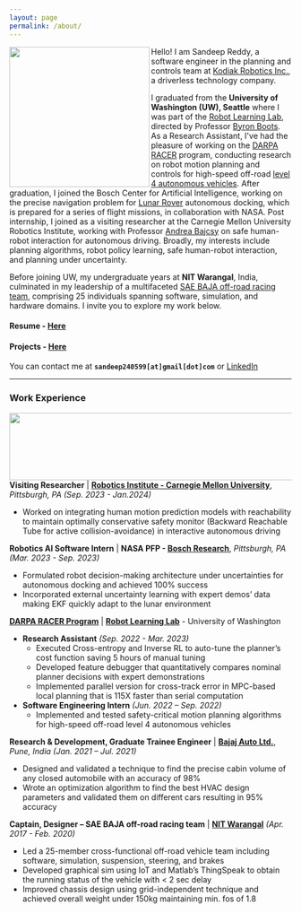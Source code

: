 ```yaml
---
layout: page
permalink: /about/
---
```


<!-- <div class="circle"> -->
<p align="left">
<img width=250 height=250 align="left" src="https://user-images.githubusercontent.com/100727983/209484812-b6a54ee3-8cb7-4b60-91b1-cea6a8ecf6b8.jpg">
</p>
<!-- </div> -->

Hello! I am Sandeep Reddy, a software engineer in the planning and controls team at [Kodiak Robotics Inc.](https://kodiak.ai/), a driverless technology company.

I graduated from the **University of Washington (UW), Seattle** where I was part of the [Robot Learning Lab](https://robotlearning.cs.washington.edu/), directed by Professor [Byron Boots](https://homes.cs.washington.edu/~bboots/). As a Research Assistant, I've had the pleasure of working on the [DARPA RACER](https://www.darpa.mil/news-events/2022-09-16) program, conducting research on robot motion planning and controls for high-speed off-road [level 4 autonomous vehicles](https://www.youtube.com/watch?v=AlNOzhza7pg). After graduation, I joined the Bosch Center for Artificial Intelligence, working on the precise navigation problem for [Lunar Rover](https://www.youtube.com/watch?v=gUVb9g7R9Xk) autonomous docking, which is prepared for a series of flight missions, in collaboration with NASA. Post internship, I joined as a visiting researcher at the Carnegie Mellon University Robotics Institute, working with Professor [Andrea Bajcsy](https://www.cs.cmu.edu/~abajcsy/) on safe human-robot interaction for autonomous driving. Broadly, my interests include planning algorithms, robot policy learning, safe human-robot interaction, and planning under uncertainty.

Before joining UW, my undergraduate years at **NIT Warangal**, India, culminated in my leadership of a multifaceted [SAE BAJA off-road racing team](https://www.youtube.com/watch?v=sLZzWODQK2A), comprising 25 individuals spanning software, simulation, and hardware domains. I invite you to explore my work below.

#### Resume - [Here](https://drive.google.com/file/d/12iScue-G57yIMN01VM91q3oDScLohm4M/view?usp=sharing)
#### Projects - [Here](https://sandeepreddybaddam.github.io/projects/)

You can contact me at **`sandeep240599[at]gmail[dot]com`** or [LinkedIn](https://www.linkedin.com/in/sbaddam)

---

### Work Experience
<p align="left">
<img width=900 height=120 align="left" src="https://github.com/sandeepreddybaddam/sandeepreddybaddam.github.io/assets/100727983/141846af-383d-4af7-8e4c-fe1b8c7e8371">
</p>
<br/>

**Visiting Researcher** | **[Robotics Institute - Carnegie Mellon University](https://www.ri.cmu.edu/)**, *Pittsburgh, PA*  *(Sep. 2023 - Jan.2024)*
- Worked on integrating human motion prediction models with reachability to maintain optimally conservative safety monitor (Backward Reachable Tube for active collision-avoidance) in interactive autonomous driving

**Robotics AI Software Intern** | **NASA PFP - [Bosch Research](https://www.bosch.us/our-company/bosch-in-the-usa/)**, *Pittsburgh, PA*  *(Mar. 2023 - Sep. 2023)*
- Formulated robot decision-making architecture under uncertainties for autonomous docking and achieved 100% success
- Incorporated external uncertainty learning with expert demos’ data making EKF quickly adapt to the lunar environment

**[DARPA RACER Program](https://racer.cs.washington.edu/)** | **[Robot Learning Lab](https://robotlearning.cs.washington.edu/)** - University of Washington
- **Research Assistant** *(Sep. 2022 - Mar. 2023)*
    - Executed Cross-entropy and Inverse RL to auto-tune the planner’s cost function saving 5 hours of manual tuning
    - Developed feature debugger that quantitatively compares nominal planner decisions with expert demonstrations
    - Implemented parallel version for cross-track error in MPC-based local planning that is 115X faster than serial computation
- **Software Engineering Intern** *(Jun. 2022 – Sep. 2022)*
    - Implemented and tested safety-critical motion planning algorithms for high-speed off-road level 4 autonomous vehicles

**Research & Development, Graduate Trainee Engineer** | **[Bajaj Auto Ltd.](https://www.bajajauto.com/)**, *Pune, India* *(Jan. 2021 – Jul. 2021)*
- Designed and validated a technique to find the precise cabin volume of any closed automobile with an accuracy of 98%
- Wrote an optimization algorithm to find the best HVAC design parameters and validated them on different cars resulting in 95% accuracy

**Captain, Designer – SAE BAJA off-road racing team** | **[NIT Warangal](https://www.nitw.ac.in/)** *(Apr. 2017 - Feb. 2020)*
- Led a 25-member cross-functional off-road vehicle team including software, simulation, suspension, steering, and brakes
- Developed graphical sim using IoT and Matlab’s ThingSpeak to obtain the running status of the vehicle with < 2 sec delay
- Improved chassis design using grid-independent technique and achieved overall weight under 150kg maintaining min. fos of 1.8

